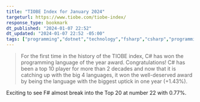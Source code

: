 ```yaml
---
title: "TIOBE Index for January 2024"
targeturl: https://www.tiobe.com/tiobe-index/
response_type: bookmark
dt_published: "2024-01-07 22:52"
dt_updated: "2024-01-07 22:52 -05:00"
tags: ["programming","dotnet","technology","fsharp","csharp","programminglanguages"]
---
```


> For the first time in the history of the TIOBE index, C# has won the programming language of the year award. Congratulations! C# has been a top 10 player for more than 2 decades and now that it is catching up with the big 4 languages, it won the well-deserved award by being the language with the biggest uptick in one year (+1.43%). 

Exciting to see F# almost break into the Top 20 at number 22 with 0.77%. 